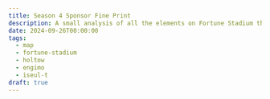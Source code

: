 ```yaml
---
title: Season 4 Sponsor Fine Print
description: A small analysis of all the elements on Fortune Stadium that can be related to lore.
date: 2024-09-26T00:00:00
tags:
  - map
  - fortune-stadium
  - holtow
  - engimo
  - iseul-t
draft: true
---
```

